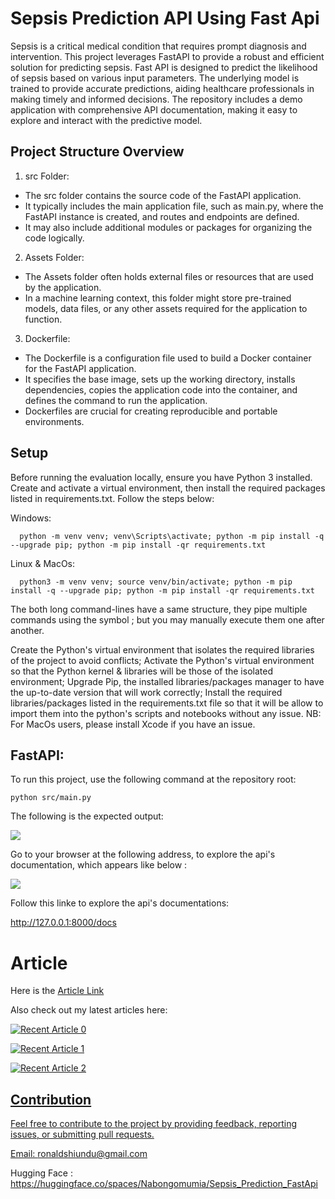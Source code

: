 # Sepsis Prediction API Using Fast Api

Sepsis is a critical medical condition that requires prompt diagnosis and intervention. This project leverages FastAPI to provide a robust and efficient solution for predicting sepsis. Fast API is designed to predict the likelihood of sepsis based on various input parameters. The underlying model is trained to provide accurate predictions, aiding healthcare professionals in making timely and informed decisions. The repository includes a demo application with comprehensive API documentation, making it easy to explore and interact with the predictive model.

## Project Structure Overview
1. src Folder:
* The src folder contains the source code of the FastAPI application.
* It typically includes the main application file, such as main.py, where the FastAPI instance is created, and routes and endpoints are defined.
* It may also include additional modules or packages for organizing the code logically.

2. Assets Folder:

* The Assets folder often holds external files or resources that are used by the application.
* In a machine learning context, this folder might store pre-trained models, data files, or any other assets required for the application to function.

3. Dockerfile:

* The Dockerfile is a configuration file used to build a Docker container for the FastAPI application.
* It specifies the base image, sets up the working directory, installs dependencies, copies the application code into the container, and defines the command to run the application.
* Dockerfiles are crucial for creating reproducible and portable environments.

## Setup
Before running the evaluation locally, ensure you have Python 3 installed. Create and activate a virtual environment, then install the required packages listed in requirements.txt.
Follow the steps below:

Windows:
``````
  python -m venv venv; venv\Scripts\activate; python -m pip install -q --upgrade pip; python -m pip install -qr requirements.txt  
``````
Linux & MacOs:
``````
  python3 -m venv venv; source venv/bin/activate; python -m pip install -q --upgrade pip; python -m pip install -qr requirements.txt  
``````

The both long command-lines have a same structure, they pipe multiple commands using the symbol ; but you may manually execute them one after another.

Create the Python's virtual environment that isolates the required libraries of the project to avoid conflicts;
Activate the Python's virtual environment so that the Python kernel & libraries will be those of the isolated environment;
Upgrade Pip, the installed libraries/packages manager to have the up-to-date version that will work correctly;
Install the required libraries/packages listed in the requirements.txt file so that it will be allow to import them into the python's scripts and notebooks without any issue.
NB: For MacOs users, please install Xcode if you have an issue.


## FastAPI:
To run this project, use the following command at the repository root:

``````
python src/main.py
``````
The following is the expected output:

![](Assets/Images/Terminal.png)

Go to your browser at the following address, to explore the api's documentation, which appears like below :

![](Assets/Images/Interface.png)

Follow this linke to explore the api's documentations:

http://127.0.0.1:8000/docs 


# Article 
Here is the [Article Link](https://medium.com/@ronaldshiundu/introduction-e21c36299415)

Also check out my latest articles here:

<a target="_blank" href="https://github-readme-medium-recent-article.vercel.app/medium/@ronaldshiundu/0"><img src="https://github-readme-medium-recent-article.vercel.app/medium/@ronaldshiundu/0" alt="Recent Article 0"> 

<a target="_blank" href="https://github-readme-medium-recent-article.vercel.app/medium/@ronaldshiundu/1"><img src="https://github-readme-medium-recent-article.vercel.app/medium/@ronaldshiundu/1" alt="Recent Article 1">

<a target="_blank" href="https://github-readme-medium-recent-article.vercel.app/medium/@ronaldshiundu/2"><img src="ronaldshiunduhttps://github-readme-medium-recent-article.vercel.app/https://medium.com/@ronaldshiundu/introduction-e21c36299415" alt="Recent Article 2">


## Contribution
Feel free to contribute to the project by providing feedback, reporting issues, or submitting pull requests.

Email: ronaldshiundu@gmail.com

Hugging Face : https://huggingface.co/spaces/Nabongomumia/Sepsis_Prediction_FastApi


